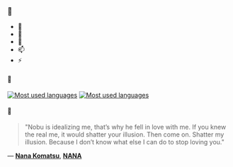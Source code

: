 ### 👋

- 🔭
- 🌱
- 💬
- 📫
- ⚡

#### 🧏

[![Most used languages](https://github-readme-stats-aynah.vercel.app/api/top-langs/?username=aynh&theme=solarized-dark&langs_count=6&layout=compact&hide_title=true)](https://github.com/anuraghazra/github-readme-stats#gh-dark-mode-only)
[![Most used languages](https://github-readme-stats-aynah.vercel.app/api/top-langs/?username=aynh&theme=solarized-light&langs_count=6&layout=compact&hide_title=true)](https://github.com/anuraghazra/github-readme-stats#gh-light-mode-only)

#### 💬

> "Nobu is idealizing me, that’s why he fell in love with me. If you knew the real me, it would shatter your illusion. Then come on. Shatter my illusion. Because I don’t know what else I can do to stop loving you."

&mdash; [**Nana Komatsu**](https://myanimelist.net/character.php?q=Nana%20Komatsu&cat=character), [**NANA**](https://myanimelist.net/search/all?q=NANA&cat=all)
